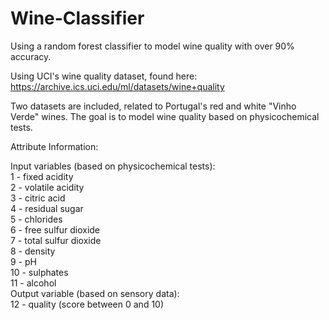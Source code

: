 # Wine-Classifier
Using a random forest classifier to model wine quality with over 90% accuracy. 

Using UCI's wine quality dataset, found here: https://archive.ics.uci.edu/ml/datasets/wine+quality

Two datasets are included, related to Portugal's red and white "Vinho Verde" wines. The goal is to model wine quality based on physicochemical tests.

Attribute Information:

Input variables (based on physicochemical tests): <br>
1 - fixed acidity <br>
2 - volatile acidity <br>
3 - citric acid <br>
4 - residual sugar <br>
5 - chlorides <br>
6 - free sulfur dioxide <br>
7 - total sulfur dioxide <br>
8 - density <br>
9 - pH <br>
10 - sulphates <br>
11 - alcohol <br>
Output variable (based on sensory data): <br>
12 - quality (score between 0 and 10)
